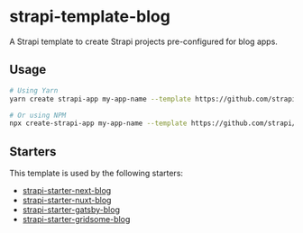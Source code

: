 # strapi-template-blog

A Strapi template to create Strapi projects pre-configured for blog apps.

## Usage

```bash
# Using Yarn
yarn create strapi-app my-app-name --template https://github.com/strapi/strapi-template-blog

# Or using NPM
npx create-strapi-app my-app-name --template https://github.com/strapi/strapi-template-blog
```

## Starters

This template is used by the following starters:

* [strapi-starter-next-blog](https://github.com/strapi/strapi-starter-next-blog)
* [strapi-starter-nuxt-blog](https://github.com/strapi/strapi-starter-nuxt-blog)
* [strapi-starter-gatsby-blog](https://github.com/strapi/strapi-starter-gatsby-blog)
* [strapi-starter-gridsome-blog](https://github.com/strapi/strapi-starter-gridsome-blog)
